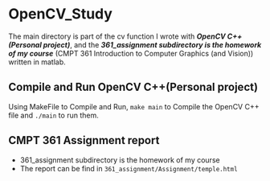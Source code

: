 # OpenCV_Study
The main directory is part of the cv function I wrote with ___OpenCV C++(Personal project)___, 
and the ___361_assignment subdirectory is the homework of my course___ (CMPT 361 Introduction to Computer Graphics (and Vision)) written in matlab.

## Compile and Run OpenCV C++(Personal project)
Using MakeFile to Compile and Run, `make main` to Compile the OpenCV C++ file and `./main` to run them.

## CMPT 361 Assignment report
* 361_assignment subdirectory is the homework of my course
* The report can be find in `361_assignment/Assignment/temple.html`
